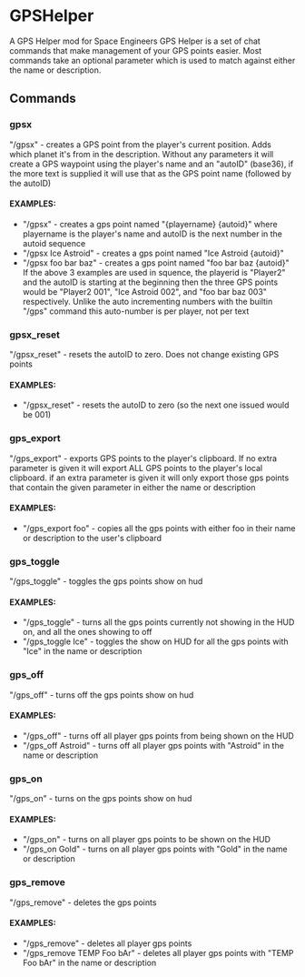 # GPSHelper
A GPS Helper mod for Space Engineers
GPS Helper is a set of chat commands that make management of your GPS points easier. Most commands take an optional parameter which is used to match against either the name or description.

## Commands

### gpsx
"/gpsx" - creates a GPS point from the player's current position. Adds which planet it's from in the description. Without any parameters it will create a GPS waypoint using the player's name and an "autoID" (base36), if the more text is supplied it will use that as the GPS point name (followed by the autoID)
#### EXAMPLES:
- "/gpsx" - creates a gps point named "{playername} {autoid}" where playername is the player's name and autoID is the next number in the autoid sequence
- "/gpsx Ice Astroid" - creates a gps point named "Ice Astroid {autoid}" 
- "/gpsx foo bar baz" - creates a gps point named "foo bar baz {autoid}" 
If the above 3 examples are used in squence, the playerid is "Player2" and the autoID is starting at the beginning then the three GPS points would be "Player2 001", "Ice Astroid 002", and "foo bar baz 003" respectively. Unlike the auto incrementing numbers with the builtin "/gps" command this auto-number is per player, not per text


### gpsx_reset
"/gpsx_reset" - resets the autoID to zero. Does not change existing GPS points
#### EXAMPLES:
- "/gpsx_reset" - resets the autoID to zero (so the next one issued would be 001)

### gps_export
"/gps_export" - exports GPS points to the player's clipboard. If no extra parameter is given it will export ALL GPS points to the player's local clipboard. if an extra parameter is given it will only export those gps points that contain the given parameter in either the name or description
#### EXAMPLES:
- "/gps_export foo" - copies all the gps points with either foo in their name or description to the user's clipboard

### gps_toggle
"/gps_toggle" - toggles the gps points show on hud
#### EXAMPLES:
- "/gps_toggle" - turns all the gps points currently not showing in the HUD on, and all the ones showing to off
- "/gps_toggle Ice" - toggles the show on HUD for all the gps points with "Ice" in the name or description

### gps_off
"/gps_off" - turns off the gps points show on hud
#### EXAMPLES:
- "/gps_off" - turns off all player gps points from being shown on the HUD
- "/gps_off Astroid" - turns off all player gps points with "Astroid" in the name or description

### gps_on
"/gps_on" - turns on the gps points show on hud
#### EXAMPLES:
- "/gps_on" - turns on all player gps points to be shown on the HUD
- "/gps_on Gold" - turns on all player gps points with "Gold" in the name or description

### gps_remove
"/gps_remove" - deletes the gps points
#### EXAMPLES:
- "/gps_remove" - deletes all player gps points
- "/gps_remove TEMP Foo bAr" - deletes all player gps points with "TEMP Foo bAr" in the name or description
